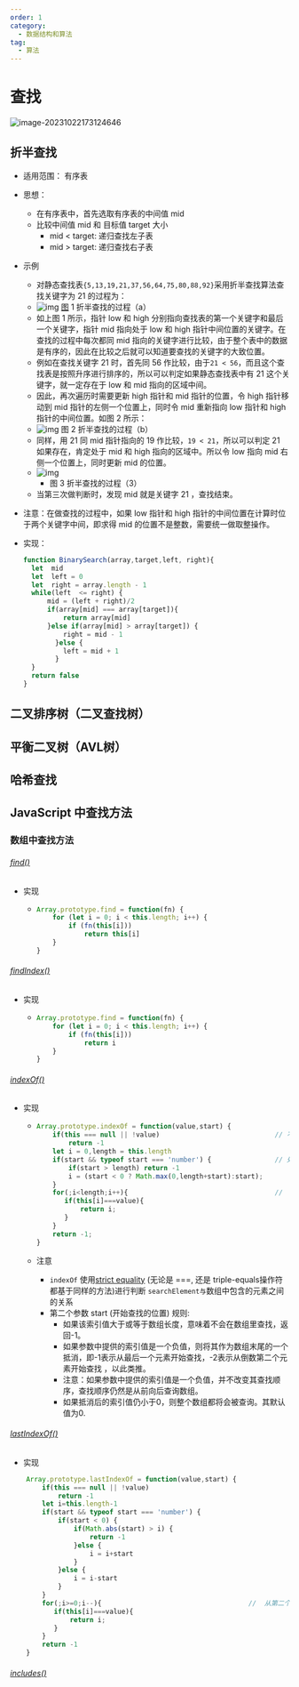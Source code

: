 ```yaml
---
order: 1
category:
  - 数据结构和算法
tag:
  - 算法
---
```

# 查找

![image-20231022173124646](../../images/算法-查找.png)

## 折半查找

* 适用范围： 有序表

* 思想：

  * 在有序表中，首先选取有序表的中间值 mid
  * 比较中间值 mid 和 目标值 target 大小
    * mid < target: 递归查找左子表
    * mid > target:  递归查找右子表

* 示例

  * 对静态查找表`{5,13,19,21,37,56,64,75,80,88,92}`采用折半查找算法查找关键字为 21 的过程为：
  * ![img](../../images/2-1G016102104D7.png)
    [图](http://data.biancheng.net/view/200.html) 1 折半查找的过程（a）
  * 如上图 1 所示，指针 low 和 high 分别指向查找表的第一个关键字和最后一个关键字，指针 mid 指向处于 low 和 high 指针中间位置的关键字。在查找的过程中每次都同 mid 指向的关键字进行比较，由于整个表中的数据是有序的，因此在比较之后就可以知道要查找的关键字的大致位置。
  * 例如在查找关键字 21 时，首先同 56 作比较，由于`21 < 56`，而且这个查找表是按照升序进行排序的，所以可以判定如果静态查找表中有 21 这个关键字，就一定存在于 low 和 mid 指向的区域中间。
  * 因此，再次遍历时需要更新 high 指针和 mid 指针的位置，令 high 指针移动到 mid 指针的左侧一个位置上，同时令 mid 重新指向 low 指针和 high 指针的中间位置。如图 2 所示：
  * ![img](../../images/2-1G016102250N2.png)
    图 2 折半查找的过程（b）
  * 同样，用 21 同 mid 指针指向的 19 作比较，`19 < 21`，所以可以判定 21 如果存在，肯定处于 mid 和 high 指向的区域中。所以令 low 指向 mid 右侧一个位置上，同时更新 mid 的位置。
  * ![img](../../images/2-1G01610231cS.png)
    * 图 3 折半查找的过程（3）
  * 当第三次做判断时，发现 mid 就是关键字 21 ，查找结束。

* 注意：在做查找的过程中，如果 low 指针和 high 指针的中间位置在计算时位于两个关键字中间，即求得 mid 的位置不是整数，需要统一做取整操作。

* 实现：

  ```javascript
  function BinarySearch(array,target,left, right){
  	let  mid  
  	let  left = 0
  	let  right = array.length - 1
  	while(left  <= right) {
  		mid = (left + right)/2
  		if(array[mid] === array[target]){
  			return array[mid]
  		}else if(array[mid] > array[target]) {
  			right = mid - 1 
          }else {
          	left = mid + 1 
          }
  	}
  	return false
  }
  ```

  

## 二叉排序树（二叉查找树）

## 平衡二叉树（AVL树）

## 哈希查找

## JavaScript 中查找方法

### 数组中查找方法

###### [find()](https://developer.mozilla.org/zh-CN/docs/Web/JavaScript/Reference/Global_Objects/Array/find)

* 实现

  * ```javascript
    Array.prototype.find = function(fn) {
        for (let i = 0; i < this.length; i++) {
            if (fn(this[i])) 
            	return this[i]
        }
    }
    ```

###### [findIndex()](https://developer.mozilla.org/zh-CN/docs/Web/JavaScript/Reference/Global_Objects/Array/findIndex)

* 实现

  * ```javascript
    Array.prototype.find = function(fn) {
        for (let i = 0; i < this.length; i++) {
            if (fn(this[i])) 
            	return i
        }
    }
    ```

###### [indexOf()](https://developer.mozilla.org/zh-CN/docs/Web/JavaScript/Reference/Global_Objects/Array/indexOf)

* 实现

  * ```javascript
    Array.prototype.indexOf = function(value,start) {
    	if(this === null || !value)								// 不允许null调用或则查找值为空
    		return -1
    	let i = 0,length = this.length
    	if(start && typeof start === 'number') {				// 处理第二个参数
    		if(start > length) return -1
    		i = (start < 0 ? Math.max(0,length+start):start);
    	}
        for(;i<length;i++){										//	从第二个参数位置起从前往后查找
           if(this[i]===value){
               return i;
           }
       	}
       	return -1;
    }
    ```

  * 注意

    * `indexOf` 使用[strict equality](https://developer.mozilla.org/zh-CN/docs/Web/JavaScript/Reference/Operators/Comparison_Operators#Using_the_Equality_Operators) (无论是 ===, 还是 triple-equals操作符都基于同样的方法)进行判断 `searchElement与`数组中包含的元素之间的关系
    * 第二个参数 start (开始查找的位置) 规则:
      * 如果该索引值大于或等于数组长度，意味着不会在数组里查找，返回-1。
      * 如果参数中提供的索引值是一个负值，则将其作为数组末尾的一个抵消，即-1表示从最后一个元素开始查找，-2表示从倒数第二个元素开始查找 ，以此类推。
      * 注意：如果参数中提供的索引值是一个负值，并不改变其查找顺序，查找顺序仍然是从前向后查询数组。
      * 如果抵消后的索引值仍小于0，则整个数组都将会被查询。其默认值为0.

###### [lastIndexOf()](https://developer.mozilla.org/zh-CN/docs/Web/JavaScript/Reference/Global_Objects/Array/lastIndexOf)

* 实现

```javascript
    Array.prototype.lastIndexOf = function(value,start) {
    	if(this === null || !value)	
    		return -1
    	let i=this.length-1
    	if(start && typeof start === 'number') {
    		if(start < 0) {
    			if(Math.abs(start) > i) {
    				return -1
    			}else {
    				i = i+start
    			}
    		}else {
    			i = i-start
    		}
    	}
    	for(;i>=0;i--){										//	从第二个参数位置起从后往前查找
           if(this[i]===value){
               return i;
           }
       	}
       	return -1
    }
```

###### [includes()](https://developer.mozilla.org/zh-CN/docs/Web/JavaScript/Reference/Global_Objects/Array/includes)